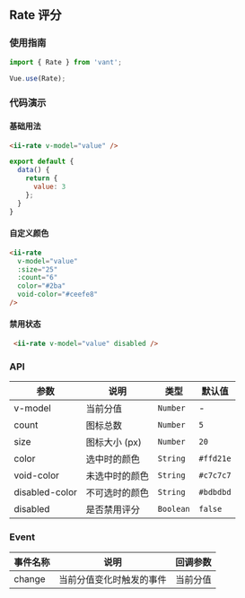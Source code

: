 ## Rate 评分

### 使用指南
``` javascript
import { Rate } from 'vant';

Vue.use(Rate);
```

### 代码演示

#### 基础用法

```html
<ii-rate v-model="value" />
```

```javascript
export default {
  data() {
    return {
      value: 3
    };
  }
}
```

#### 自定义颜色

```html
<ii-rate
  v-model="value"
  :size="25"
  :count="6"
  color="#2ba"
  void-color="#ceefe8"
/>
```

#### 禁用状态

```html
 <ii-rate v-model="value" disabled />
```

### API

| 参数 | 说明 | 类型 | 默认值 |
|-----------|-----------|-----------|-------------|
| v-model | 当前分值 | `Number` | - |
| count | 图标总数 | `Number` | `5` |
| size | 图标大小 (px) | `Number` | `20` |
| color | 选中时的颜色 | `String` | `#ffd21e`  |
| void-color | 未选中时的颜色 | `String` | `#c7c7c7` |
| disabled-color | 不可选时的颜色 | `String` | `#bdbdbd` | 
| disabled | 是否禁用评分 | `Boolean` | `false` |

### Event

| 事件名称 | 说明 | 回调参数 |
|-----------|-----------|-----------|
| change | 当前分值变化时触发的事件 | 当前分值 |
